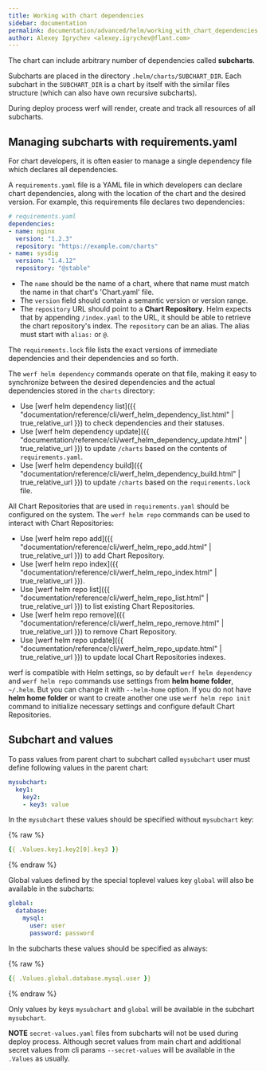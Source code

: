 ```yaml
---
title: Working with chart dependencies
sidebar: documentation
permalink: documentation/advanced/helm/working_with_chart_dependencies.html
author: Alexey Igrychev <alexey.igrychev@flant.com>
---
```


The chart can include arbitrary number of dependencies called **subcharts**.

Subcharts are placed in the directory `.helm/charts/SUBCHART_DIR`. Each subchart in the `SUBCHART_DIR` is a chart by itself with the similar files structure (which can also have own recursive subcharts).

During deploy process werf will render, create and track all resources of all subcharts.

## Managing subcharts with requirements.yaml

For chart developers, it is often easier to manage a single dependency file which declares all dependencies.

A `requirements.yaml` file is a YAML file in which developers can declare chart dependencies, along with the location of the chart and the desired version. For example, this requirements file declares two dependencies:

```yaml
# requirements.yaml
dependencies:
- name: nginx
  version: "1.2.3"
  repository: "https://example.com/charts"
- name: sysdig
  version: "1.4.12"
  repository: "@stable"
```

* The `name` should be the name of a chart, where that name must match the name in that chart's 'Chart.yaml' file.
* The `version` field should contain a semantic version or version range.
* The `repository` URL should point to a **Chart Repository**. Helm expects that by appending `/index.yaml` to the URL, it should be able to retrieve the chart repository's index. The `repository` can be an alias. The alias must start with `alias:` or `@`.

The `requirements.lock` file lists the exact versions of immediate dependencies and their dependencies and so forth.

The `werf helm dependency` commands operate on that file, making it easy to synchronize between the desired dependencies and the actual dependencies stored in the `charts` directory:
* Use [werf helm dependency list]({{ "documentation/reference/cli/werf_helm_dependency_list.html" | true_relative_url }}) to check dependencies and their statuses.
* Use [werf helm dependency update]({{ "documentation/reference/cli/werf_helm_dependency_update.html" | true_relative_url }}) to update `/charts` based on the contents of `requirements.yaml`.
* Use [werf helm dependency build]({{ "documentation/reference/cli/werf_helm_dependency_build.html" | true_relative_url }}) to update `/charts` based on the `requirements.lock` file.

All Chart Repositories that are used in `requirements.yaml` should be configured on the system. The `werf helm repo` commands can be used to interact with Chart Repositories:
* Use [werf helm repo add]({{ "documentation/reference/cli/werf_helm_repo_add.html" | true_relative_url }}) to add Chart Repository.
* Use [werf helm repo index]({{ "documentation/reference/cli/werf_helm_repo_index.html" | true_relative_url }}).
* Use [werf helm repo list]({{ "documentation/reference/cli/werf_helm_repo_list.html" | true_relative_url }}) to list existing Chart Repositories.
* Use [werf helm repo remove]({{ "documentation/reference/cli/werf_helm_repo_remove.html" | true_relative_url }}) to remove Chart Repository.
* Use [werf helm repo update]({{ "documentation/reference/cli/werf_helm_repo_update.html" | true_relative_url }}) to update local Chart Repositories indexes.

werf is compatible with Helm settings, so by default `werf helm dependency` and `werf helm repo` commands use settings from **helm home folder**, `~/.helm`. But you can change it with `--helm-home` option. If you do not have **helm home folder** or want to create another one use `werf helm repo init` command to initialize necessary settings and configure default Chart Repositories.

## Subchart and values

To pass values from parent chart to subchart called `mysubchart` user must define following values in the parent chart:

```yaml
mysubchart:
  key1:
    key2:
    - key3: value
```

In the `mysubchart` these values should be specified without `mysubchart` key:

{% raw %}
```yaml
{{ .Values.key1.key2[0].key3 }}
```
{% endraw %}

Global values defined by the special toplevel values key `global` will also be available in the subcharts:

```yaml
global:
  database:
    mysql:
      user: user
      password: password
```

In the subcharts these values should be specified as always:

{% raw %}
```yaml
{{ .Values.global.database.mysql.user }}
```
{% endraw %}

Only values by keys `mysubchart` and `global` will be available in the subchart `mysubchart`.

**NOTE** `secret-values.yaml` files from subcharts will not be used during deploy process. Although secret values from main chart and additional secret values from cli params `--secret-values` will be available in the `.Values` as usually.
